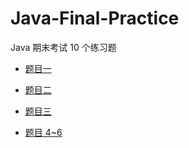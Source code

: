 # Java-Final-Practice

Java 期末考试 10 个练习题

- [题目一](https://github.com/WaringHu/Java-Final-Practice/blob/master/Exercise-1/%E9%A2%98%E7%9B%AE.md)

- [题目二](https://github.com/WaringHu/Java-Final-Practice/blob/master/Exercise-2/%E9%A2%98%E7%9B%AE.md)

- [题目三](https://github.com/WaringHu/Java-Final-Practice/blob/master/Exercise-3/%E9%A2%98%E7%9B%AE.md)

- [题目 4~6](https://github.com/WaringHu/Java-Final-Practice/tree/master/Exercise-4-5-6)

